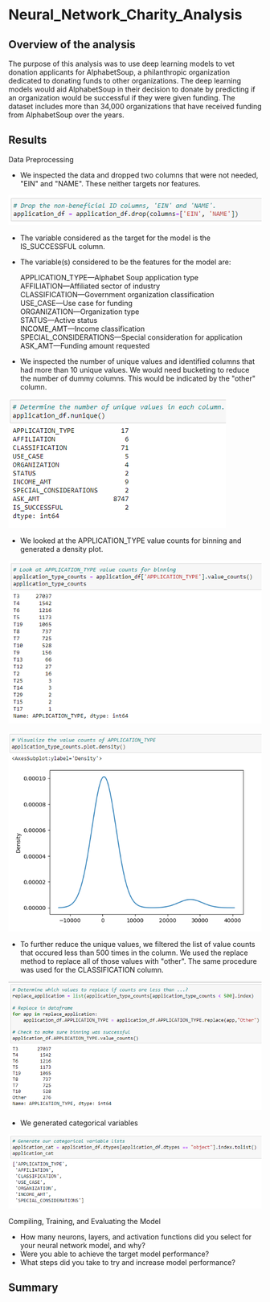 # Neural_Network_Charity_Analysis

## Overview of the analysis
The purpose of this analysis was to use deep learning models to vet donation applicants for AlphabetSoup, a philanthropic organization dedicated to donating funds to other organizations. The deep learning models would aid AlphabetSoup in their decision to donate by predicting if an organization would be successful if they were given funding. The dataset includes more than 34,000 organizations that have received funding from AlphabetSoup over the years.

## Results

Data Preprocessing
- We inspected the data and dropped two columns that were not needed, "EIN" and "NAME". These neither targets nor features.

![application_df](resources/images/drop.png)

- The variable considered as the target for the model is the IS_SUCCESSFUL column.
- The variable(s) considered to be the features for the model are:

    APPLICATION_TYPE—Alphabet Soup application type  
    AFFILIATION—Affiliated sector of industry  
    CLASSIFICATION—Government organization classification  
    USE_CASE—Use case for funding  
    ORGANIZATION—Organization type  
    STATUS—Active status  
    INCOME_AMT—Income classification  
    SPECIAL_CONSIDERATIONS—Special consideration for application  
    ASK_AMT—Funding amount requested

- We inspected the number of unique values and identified columns that had more than 10 unique values. We would need bucketing to reduce the number of dummy columns. This would be indicated by the "other" column.

![application_df](resources/images/unique_values.png)

- We looked at the APPLICATION_TYPE value counts for binning and generated a density plot.

![application_df](resources/images/valuecounts.png)

![application_df](resources/images/visualvaluecounts.png)

- To further reduce the unique values, we filtered the list of value counts that occured less than 500 times in the column. We used the replace method to replace all of those values with "other". The same procedure was used for the CLASSIFICATION column.

![application_df](resources/images/replace.png)

- We generated categorical variables

![application_df](resources/images/categorical.png)


Compiling, Training, and Evaluating the Model
- How many neurons, layers, and activation functions did you select for your neural network model, and why?
- Were you able to achieve the target model performance?
- What steps did you take to try and increase model performance?

## Summary
